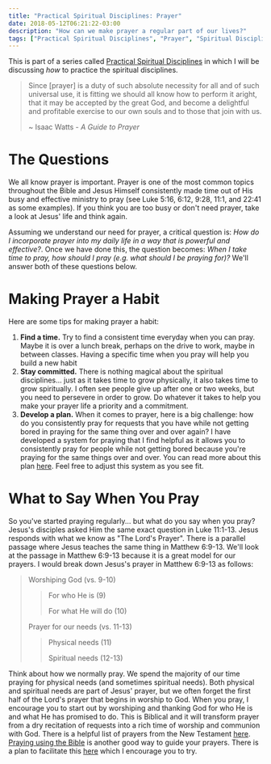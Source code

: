 ```yaml
---
title: "Practical Spiritual Disciplines: Prayer"
date: 2018-05-12T06:21:22-03:00
description: "How can we make prayer a regular part of our lives?"
tags: ["Practical Spiritual Disciplines", "Prayer", "Spiritual Disciplines"]
---
```


This is part of a series called [Practical Spiritual Disciplines](../practical-spiritual-disciplines-why) in which I will be discussing *how* to practice the spiritual disciplines.

> Since [prayer] is a duty of such absolute necessity for all and of such universal use, it is fitting we should all know how to perform it aright, that it may be accepted by the great God, and become a delightful and profitable exercise to our own souls and to those that join with us.
> 
> ~ Isaac Watts - *A Guide to Prayer*

# The Questions

We all know prayer is important. Prayer is one of the most common topics throughout the Bible and Jesus Himself consistently made time out of His busy and effective ministry to pray (see Luke 5:16, 6:12, 9:28, 11:1, and 22:41 as some examples). If you think you are too busy or don't need prayer, take a look at Jesus' life and think again.

Assuming we understand our need for prayer, a critical question is: *How do I incorporate prayer into my daily life in a way that is powerful and effective?*. Once we have done this, the question becomes: *When I take time to pray, how should I pray (e.g. what should I be praying for)?* We'll answer both of these questions below.

# Making Prayer a Habit

Here are some tips for making prayer a habit:

1. **Find a time.** Try to find a consistent time everyday when you can pray. Maybe it is over a lunch break, perhaps on the drive to work, maybe in between classes. Having a specific time when you pray will help you build a new habit
2. **Stay committed.** There is nothing magical about the spiritual disciplines... just as it takes time to grow physically, it also takes time to grow spiritually. I often see people give up after one or two weeks, but you need to persevere in order to grow. Do whatever it takes to help you make your prayer life a priority and a commitment.
3. **Develop a plan.** When it comes to prayer, here is a big challenge: how do you consistently pray for requests that you have while not getting bored in praying for the same thing over and over again? I have developed a system for praying that I find helpful as it allows you to consistently pray for people while not getting bored because you're praying for the same things over and over. You can read more about this plan [here](../prayer-plan). Feel free to adjust this system as you see fit.

# What to Say When You Pray

So you've started praying regularly... but what do you say when you pray? Jesus's disciples asked Him the same exact question in Luke 11:1-13. Jesus responds with what we know as "The Lord's Prayer". There is a parallel passage where Jesus teaches the same thing in Matthew 6:9-13. We'll look at the passage in Matthew 6:9-13 because it is a great model for our prayers. I would break down Jesus's prayer in Matthew 6:9-13 as follows:

  > Worshiping God (vs. 9-10)
  > 
  >  > For who He is (9)
  >  > 
  >  > For what He will do (10)
  > 
  > Prayer for our needs (vs. 11-13)
  > 
  >  > Physical needs (11)
  >  > 
  >  > Spiritual needs (12-13)

Think about how we normally pray. We spend the majority of our time praying for physical needs (and sometimes spiritual needs). Both physical and spiritual needs are part of Jesus' prayer, but we often forget the first half of the Lord's prayer that begins in worship to God. When you pray, I encourage you to start out by worshiping and thanking God for who He is and what He has promised to do. This is Biblical and it will transform prayer from a dry recitation of requests into a rich time of worship and communion with God. There is a helpful list of prayers from the New Testament [here](https://www.desiringgod.org/articles/what-should-we-pray-for). [Praying using the Bible](https://bible.hightower.space/posts/why-pray-the-bible/) is another good way to guide your prayers. There is a plan to facilitate this [here](https://bible.hightower.space/posts/prayer-plan/) which I encourage you to try.
